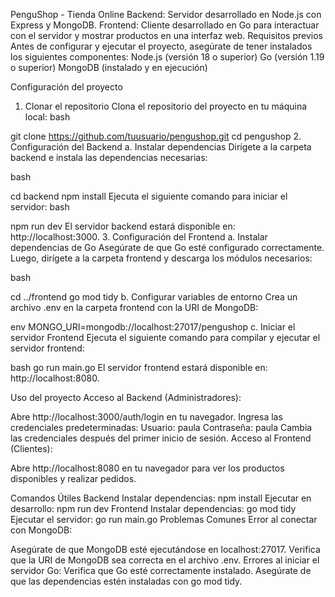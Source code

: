 PenguShop - Tienda Online
Backend: Servidor desarrollado en Node.js con Express y MongoDB.
Frontend: Cliente desarrollado en Go para interactuar con el servidor y mostrar productos en una interfaz web.
Requisitos previos
Antes de configurar y ejecutar el proyecto, asegúrate de tener instalados los siguientes componentes:
Node.js (versión 18 o superior)
Go (versión 1.19 o superior)
MongoDB (instalado y en ejecución)

Configuración del proyecto
1. Clonar el repositorio
Clona el repositorio del proyecto en tu máquina local:
bash

git clone https://github.com/tuusuario/pengushop.git
cd pengushop
2. Configuración del Backend
a. Instalar dependencias
Dirígete a la carpeta backend e instala las dependencias necesarias:

bash

cd backend
npm install
Ejecuta el siguiente comando para iniciar el servidor:
bash

npm run dev
El servidor backend estará disponible en: http://localhost:3000.
3. Configuración del Frontend
a. Instalar dependencias de Go
Asegúrate de que Go esté configurado correctamente. Luego, dirígete a la carpeta frontend y descarga los módulos necesarios:

bash

cd ../frontend
go mod tidy
b. Configurar variables de entorno
Crea un archivo .env en la carpeta frontend con la URI de MongoDB:

env
MONGO_URI=mongodb://localhost:27017/pengushop
c. Iniciar el servidor Frontend
Ejecuta el siguiente comando para compilar y ejecutar el servidor frontend:

bash
go run main.go
El servidor frontend estará disponible en: http://localhost:8080.

Uso del proyecto
Acceso al Backend (Administradores):

Abre http://localhost:3000/auth/login en tu navegador.
Ingresa las credenciales predeterminadas:
Usuario: paula
Contraseña: paula
Cambia las credenciales después del primer inicio de sesión.
Acceso al Frontend (Clientes):

Abre http://localhost:8080 en tu navegador para ver los productos disponibles y realizar pedidos.

Comandos Útiles
Backend
Instalar dependencias: npm install
Ejecutar en desarrollo: npm run dev
Frontend
Instalar dependencias: go mod tidy
Ejecutar el servidor: go run main.go
Problemas Comunes
Error al conectar con MongoDB:

Asegúrate de que MongoDB esté ejecutándose en localhost:27017.
Verifica que la URI de MongoDB sea correcta en el archivo .env.
Errores al iniciar el servidor Go:
Verifica que Go esté correctamente instalado.
Asegúrate de que las dependencias estén instaladas con go mod tidy.
